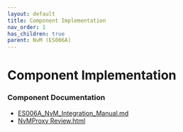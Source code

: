 ```yaml
---
layout: default
title: Component Implementation
nav_order: 1
has_children: true
parent: NvM (ES006A)
---
```

# Component Implementation
### Component Documentation

- [ES006A_NvM_Integration_Manual.md](doc/ES006A_NvM_Integration_Manual.md)
- [NvMProxy Review.html](doc/NvMProxy%20Review.html)

